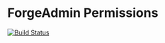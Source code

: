 ForgeAdmin Permissions
==============

[![Build Status](https://travis-ci.org/forgeAdmin/fadmin-permissions.svg?branch=master)](https://travis-ci.org/forgeAdmin/fadmin-permissions)
